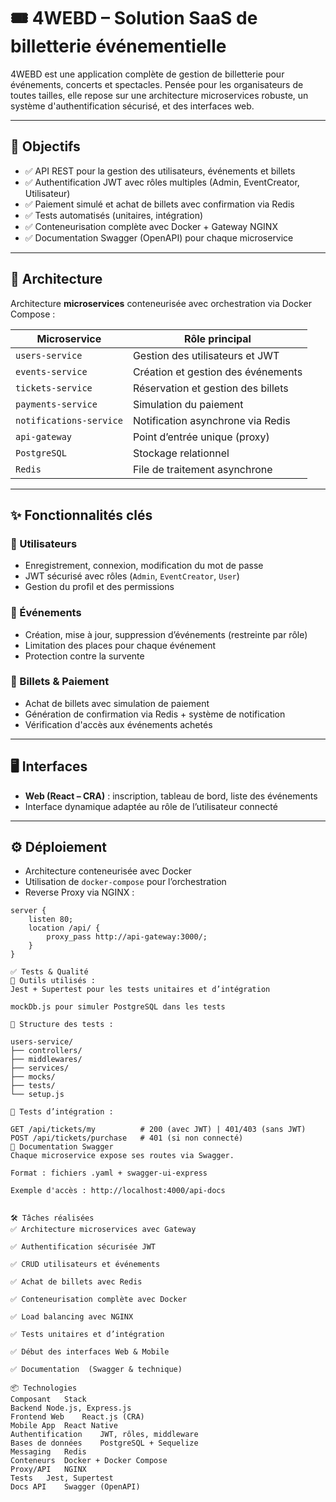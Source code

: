 # 🎟️ 4WEBD – Solution SaaS de billetterie événementielle

4WEBD est une application complète de gestion de billetterie pour événements, concerts et spectacles. Pensée pour les organisateurs de toutes tailles, elle repose sur une architecture microservices robuste, un système d'authentification sécurisé, et des interfaces web.

---

## 🚀 Objectifs

- ✅ API REST pour la gestion des utilisateurs, événements et billets
- ✅ Authentification JWT avec rôles multiples (Admin, EventCreator, Utilisateur)
- ✅ Paiement simulé et achat de billets avec confirmation via Redis
- ✅ Tests automatisés (unitaires, intégration)
- ✅ Conteneurisation complète avec Docker + Gateway NGINX
- ✅ Documentation Swagger (OpenAPI) pour chaque microservice

---

## 🧱 Architecture

Architecture **microservices** conteneurisée avec orchestration via Docker Compose :

| Microservice        | Rôle principal                              |
|---------------------|---------------------------------------------|
| `users-service`     | Gestion des utilisateurs et JWT             |
| `events-service`    | Création et gestion des événements          |
| `tickets-service`   | Réservation et gestion des billets          |
| `payments-service`  | Simulation du paiement                      |
| `notifications-service` | Notification asynchrone via Redis       |
| `api-gateway`       | Point d’entrée unique (proxy)               |
| `PostgreSQL`        | Stockage relationnel                        |
| `Redis`             | File de traitement asynchrone               |



---

## ✨ Fonctionnalités clés

### 👤 Utilisateurs
- Enregistrement, connexion, modification du mot de passe
- JWT sécurisé avec rôles (`Admin`, `EventCreator`, `User`)
- Gestion du profil et des permissions

### 📅 Événements
- Création, mise à jour, suppression d’événements (restreinte par rôle)
- Limitation des places pour chaque événement
- Protection contre la survente

### 🎫 Billets & Paiement
- Achat de billets avec simulation de paiement
- Génération de confirmation via Redis + système de notification
- Vérification d'accès aux événements achetés

---

## 🖥️ Interfaces

- **Web (React – CRA)** : inscription, tableau de bord, liste des événements
- Interface dynamique adaptée au rôle de l’utilisateur connecté

---

## ⚙️ Déploiement

- Architecture conteneurisée avec Docker
- Utilisation de `docker-compose` pour l’orchestration
- Reverse Proxy via NGINX :

```nginx
server {
    listen 80;
    location /api/ {
        proxy_pass http://api-gateway:3000/;
    }
}

✅ Tests & Qualité
🧪 Outils utilisés :
Jest + Supertest pour les tests unitaires et d’intégration

mockDb.js pour simuler PostgreSQL dans les tests

📂 Structure des tests :

users-service/
├── controllers/
├── middlewares/
├── services/
├── mocks/
├── tests/
└── setup.js

🔁 Tests d’intégration :

GET /api/tickets/my          # 200 (avec JWT) | 401/403 (sans JWT)
POST /api/tickets/purchase   # 401 (si non connecté)
📘 Documentation Swagger
Chaque microservice expose ses routes via Swagger.

Format : fichiers .yaml + swagger-ui-express

Exemple d'accès : http://localhost:4000/api-docs


🛠️ Tâches réalisées
✅ Architecture microservices avec Gateway

✅ Authentification sécurisée JWT

✅ CRUD utilisateurs et événements

✅ Achat de billets avec Redis

✅ Conteneurisation complète avec Docker

✅ Load balancing avec NGINX

✅ Tests unitaires et d’intégration

✅ Début des interfaces Web & Mobile

✅ Documentation  (Swagger & technique)

📦 Technologies
Composant	Stack
Backend	Node.js, Express.js
Frontend Web	React.js (CRA)
Mobile App	React Native
Authentification	JWT, rôles, middleware
Bases de données	PostgreSQL + Sequelize
Messaging	Redis
Conteneurs	Docker + Docker Compose
Proxy/API	NGINX
Tests	Jest, Supertest
Docs API	Swagger (OpenAPI)


